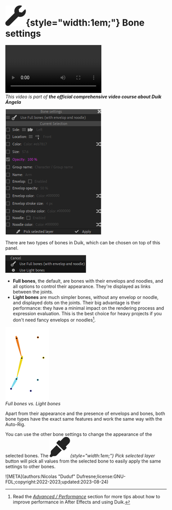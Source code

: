 
# ![](../../../img/duik/icons/settings.svg){style="width:1em;"} Bone settings

![RXLAB_VIDEO](https://rxlaboratory.org/wp-content/uploads/rx-videos/Duik17_C03_boneEffect__EN_720.mp4)  
*This video is part of __the official comprehensive video course about Duik Ángela__*

![](../../../img/duik/bones/settings.png)

There are two types of bones in Duik, which can be chosen on top of this panel.

![](../../../img/duik/bones/bone_perf.png)

- **Full bones**, the default, are bones with their envelops and noodles, and all options to control their appearance. They're displayed as links between the joints.
- **Light bones** are much simpler bones, without any envelop or noodle, and displayed dots on the joints. Their big advantage is their performance: they have a minimal impact on the rendering process and expression evaluation. This is the best choice for heavy projects if you don't need fancy envelops or noodles[^1].

![](../../../img/duik/bones/full_light_00000.png)  
*Full bones vs. Light bones*

Apart from their appearance and the presence of envelops and bones, both bone types have the exact same features and work the same way with the Auto-Rig.

You can use the other bone settings to change the appearance of the selected bones. The *![](../../../img/duik/icons/eye_dropper.svg){style="width:1em;"} Pick selected layer* button will pick all values from the selected bone to easily apply the same settings to other bones.

[^1]: Read the [*Advanced / Performance*](../../../advanced/performance.md) section for more tips about how to improve performance in After Effects and using Duik.

![META](authors:Nicolas "Duduf" Dufresne;license:GNU-FDL;copyright:2022-2023;updated:2023-08-24)
